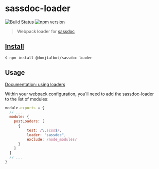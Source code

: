 # sassdoc-loader

[![Build Status](https://travis-ci.org/domjtalbot/scsslint-loader.svg?branch=master)](https://travis-ci.org/domjtalbot/sassdoc-loader) [![npm version](https://badge.fury.io/js/scsslint-loader.svg)](https://badge.fury.io/js/sassdoc-loader)
> Webpack loader for [sassdoc](https://github.com/SassDoc/sassdoc)

## [Install](https://www.npmjs.com/package/@domjtalbot/sassdoc-loader)

```console
$ npm install @domjtalbot/sassdoc-loader
```

## Usage
[Documentation: using loaders](http://webpack.github.io/docs/using-loaders.html)

Within your webpack configuration, you'll need to add the sassdoc-loader to the list of modules:

```javascript
module.exports = {
  // ...
  module: {
    postLoaders: [
      {
          test: /\.scss$/,
          loader: "sassdoc",
          exclude: /node_modules/
      }
    ]
  }
  // ...
}
```
